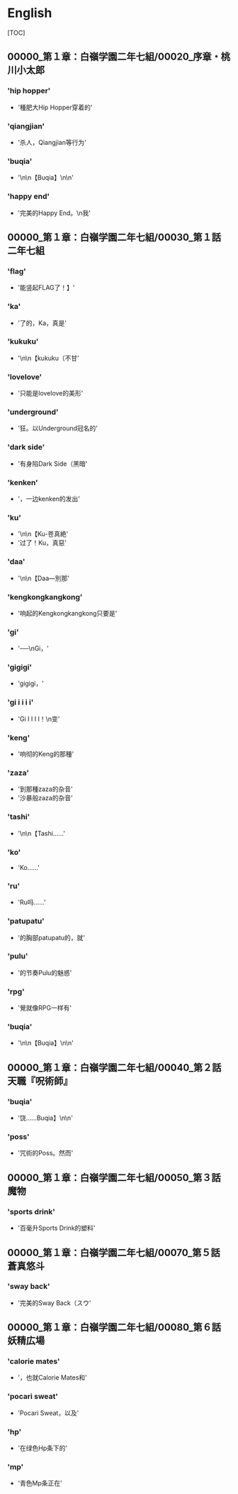# English

[TOC]

## 00000_第１章：白嶺学園二年七組/00020_序章・桃川小太郎

### 'hip hopper'

- '種肥大Hip Hopper穿着的'

### 'qiangjian'

- '杀人，Qiangjian等行为'

### 'buqia'

- '\n\n【Buqia】\n\n'

### 'happy end'

- '完美的Happy End。\n我'


## 00000_第１章：白嶺学園二年七組/00030_第１話　二年七組

### 'flag'

- '能竖起FLAG了！】'

### 'ka'

- '了的，Ka，真是'

### 'kukuku'

- '\n\n【kukuku（不甘'

### 'lovelove'

- '只能是lovelove的美形'

### 'underground'

- '狂。以Underground冠名的'

### 'dark side'

- '有身陷Dark Side（黑暗'

### 'kenken'

- '，一边kenken的发出'

### 'ku'

- '\n\n【Ku-苍真絶'
- '过了！Ku，真惡'

### 'daa'

- '\n\n【Daa—別那'

### 'kengkongkangkong'

- '响起的Kengkongkangkong只要是'

### 'gi'

- '──\nGi，'

### 'gigigi'

- 'gigigi，'

### 'gi i i i i'

- 'Gi I I I I！\n变'

### 'keng'

- '响彻的Keng的那種'

### 'zaza'

- '到那種zaza的杂音'
- '沙暴般zaza的杂音'

### 'tashi'

- '\n\n【Tashi……'

### 'ko'

- 'Ko……'

### 'ru'

- 'Ru吗……'

### 'patupatu'

- '的胸部patupatu的，就'

### 'pulu'

- '的节奏Pulu的魅惑'

### 'rpg'

- '覺就像RPG一样有'

### 'buqia'

- '\n\n【Buqia】\n\n'


## 00000_第１章：白嶺学園二年七組/00040_第２話　天職『呪術師』

### 'buqia'

- '饶……Buqia】\n\n'

### 'poss'

- '咒術的Poss。然而'


## 00000_第１章：白嶺学園二年七組/00050_第３話　魔物

### 'sports drink'

- '百毫升Sports Drink的塑料'


## 00000_第１章：白嶺学園二年七組/00070_第５話　蒼真悠斗

### 'sway back'

- '完美的Sway Back（スウ'


## 00000_第１章：白嶺学園二年七組/00080_第６話　妖精広場

### 'calorie mates'

- '，也就Calorie Mates和'

### 'pocari sweat'

- 'Pocari Sweat，以及'

### 'hp'

- '在绿色Hp条下的'

### 'mp'

- '青色Mp条正在'
